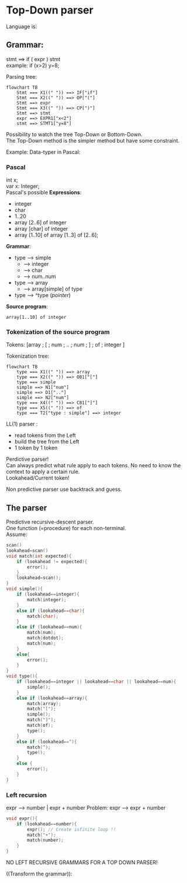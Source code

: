 # Top-Down parser

Language is:

## Grammar:

stmt ==> if ( expr ) stmt  
example: if (x>2) y=8;

Parsing tree:

```mermaid
flowchart TB
    Stmt === X1((" ")) ==> IF["if"]
    Stmt === X2((" ")) ==> OP["("]
    Stmt ==> expr
    Stmt === X3((" ")) ==> CP[")"]
    Stmt ==> stmt
    expr ==> EXPR1["x<2"]
    stmt ==> STMT1["y=8"]
```

Possibility to watch the tree Top-Down or Bottom-Down.  
The Top-Down method is the simpler method but have some constraint.

Example: Data-typer in Pascal:

### Pascal

int x;  
var x: Integer;  
Pascal's possible **Expressions**:

-   integer
-   char
-   1..20
-   array [2..6] of integer
-   array [char] of integer
-   array [1..10] of array [1..3] of [2..6];

**Grammar**:

-   type --> simple
    -   --> integer
    -   --> char
    -   --> num..num
-   type --> array
    -   --> array[simple] of type
-   type --> ^type (_pointer_)

**Source program**:

```
array[1..10] of integer
```

### Tokenization of the source program

Tokens: [array ; [ ; num ; .. ; num ; ] ; of ; integer ]

Tokenization tree:

```mermaid
flowchart TB
    type === X1((" ")) ==> array
    type === X2((" ")) ==> OB1["["]
    type === simple
    simple ==> N1["num"]
    simple ==> D1[".."]
    simple ==> N2["num"]
    type === X4((" ")) ==> CB1["]"]
    type === X5((" ")) ==> of
    type === T2["type : simple"] ==> integer
```

LL(1) parser :

-   read tokens from the Left
-   build the tree from the Left
-   1 token by 1 token

Perdictive parser!  
Can always predict what rule apply to each tokens. No need to know the context to apply a certain rule.  
Lookahead/Current token!

Non predictive parser use backtrack and guess.

## The parser

Predictive recursive-descent parser.  
One function (=procedure) for each non-terminal.  
Assume:

```C
scan()
lookahead=scan()
void match(int expected){
    if (lookahead != expected){
        error();
    }
    lookahead=scan();
}
void simple(){
    if (lookahead==integer){
        match(integer);
    }
    else if (lookahead==char){
        match(char);
    }
    else if (lookahead==num){
        match(num);
        match(dotdot);
        match(num);
    }
    else{
        error();
    }
}
void type(){
    if (lookahead==integer || lookahead==char || lookahead==num){
        simple();
    }
    else if (lookahead==array){
        match(array);
        match("[");
        simple();
        match("]");
        match(of);
        type();
    }
    else if (lookahead==^){
        match(^);
        type();
    }
    else {
        error();
    }
}
```

### Left recursion

expr --> number | expr + number
Problem: expr --> expr + number

```C
void expr(){
    if (lookahead==number){
        expr(); // Create infinite loop !!
        match("+");
        match(number);
    }
}
```
NO LEFT RECURSIVE GRAMMARS FOR A TOP DOWN PARSER!  

((Transform the grammar)):
